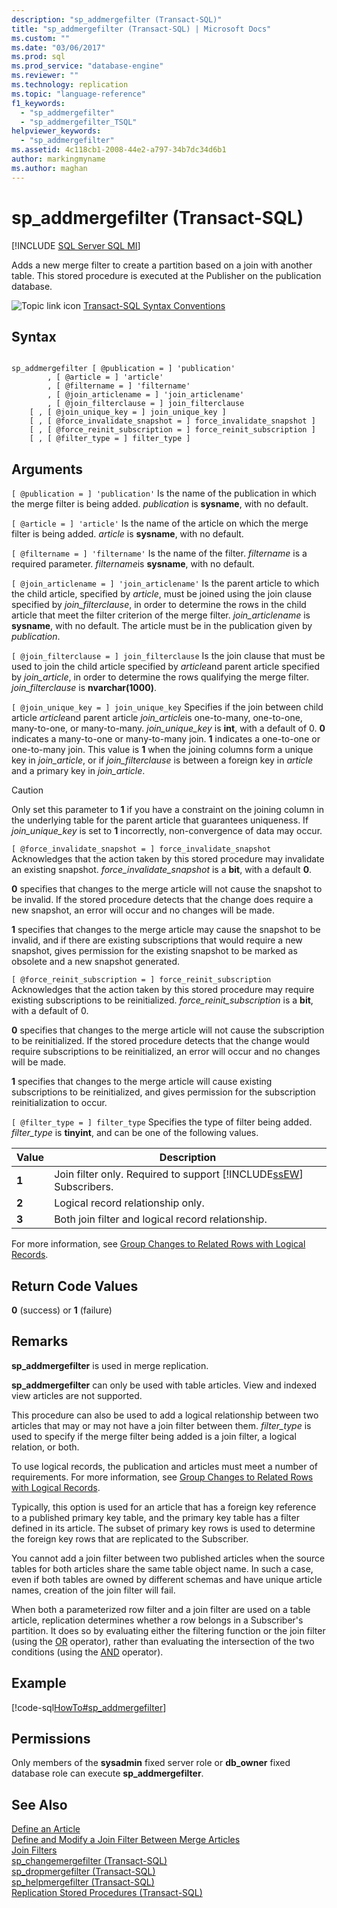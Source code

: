 ```yaml
---
description: "sp_addmergefilter (Transact-SQL)"
title: "sp_addmergefilter (Transact-SQL) | Microsoft Docs"
ms.custom: ""
ms.date: "03/06/2017"
ms.prod: sql
ms.prod_service: "database-engine"
ms.reviewer: ""
ms.technology: replication
ms.topic: "language-reference"
f1_keywords: 
  - "sp_addmergefilter"
  - "sp_addmergefilter_TSQL"
helpviewer_keywords: 
  - "sp_addmergefilter"
ms.assetid: 4c118cb1-2008-44e2-a797-34b7dc34d6b1
author: markingmyname
ms.author: maghan
---
```

# sp_addmergefilter (Transact-SQL)
[!INCLUDE [SQL Server SQL MI](../../includes/applies-to-version/sql-asdbmi.md)]

  Adds a new merge filter to create a partition based on a join with another table. This stored procedure is executed at the Publisher on the publication database.  
  
 ![Topic link icon](../../database-engine/configure-windows/media/topic-link.gif "Topic link icon") [Transact-SQL Syntax Conventions](../../t-sql/language-elements/transact-sql-syntax-conventions-transact-sql.md)  
  
## Syntax  
  
```  
  
sp_addmergefilter [ @publication = ] 'publication'   
        , [ @article = ] 'article'   
        , [ @filtername = ] 'filtername'   
        , [ @join_articlename = ] 'join_articlename'   
        , [ @join_filterclause = ] join_filterclause  
    [ , [ @join_unique_key = ] join_unique_key ]  
    [ , [ @force_invalidate_snapshot = ] force_invalidate_snapshot ]  
    [ , [ @force_reinit_subscription = ] force_reinit_subscription ]  
    [ , [ @filter_type = ] filter_type ]  
```  
  
## Arguments  
`[ @publication = ] 'publication'`
 Is the name of the publication in which the merge filter is being added. *publication* is **sysname**, with no default.  
  
`[ @article = ] 'article'`
 Is the name of the article on which the merge filter is being added. *article* is **sysname**, with no default.  
  
`[ @filtername = ] 'filtername'`
 Is the name of the filter. *filtername* is a required parameter. *filtername*is **sysname**, with no default.  
  
`[ @join_articlename = ] 'join_articlename'`
 Is the parent article to which the child article, specified by *article*, must be joined using the join clause specified by *join_filterclause*, in order to determine the rows in the child article that meet the filter criterion of the merge filter. *join_articlename* is **sysname**, with no default. The article must be in the publication given by *publication*.  
  
`[ @join_filterclause = ] join_filterclause`
 Is the join clause that must be used to join the child article specified by *article*and parent article specified by *join_article*, in order to determine the rows qualifying the merge filter. *join_filterclause* is **nvarchar(1000)**.  
  
`[ @join_unique_key = ] join_unique_key`
 Specifies if the join between child article *article*and parent article *join_article*is one-to-many, one-to-one, many-to-one, or many-to-many. *join_unique_key* is **int**, with a default of 0. **0** indicates a many-to-one or many-to-many join. **1** indicates a one-to-one or one-to-many join. This value is **1** when the joining columns form a unique key in *join_article*, or if *join_filterclause* is between a foreign key in *article* and a primary key in *join_article*.  
  
> [!CAUTION]  
>  Only set this parameter to **1** if you have a constraint on the joining column in the underlying table for the parent article that guarantees uniqueness. If *join_unique_key* is set to **1** incorrectly, non-convergence of data may occur.  
  
`[ @force_invalidate_snapshot = ] force_invalidate_snapshot`
 Acknowledges that the action taken by this stored procedure may invalidate an existing snapshot. *force_invalidate_snapshot* is a **bit**, with a default **0**.  
  
 **0** specifies that changes to the merge article will not cause the snapshot to be invalid. If the stored procedure detects that the change does require a new snapshot, an error will occur and no changes will be made.  
  
 **1** specifies that changes to the merge article may cause the snapshot to be invalid, and if there are existing subscriptions that would require a new snapshot, gives permission for the existing snapshot to be marked as obsolete and a new snapshot generated.  
  
`[ @force_reinit_subscription = ] force_reinit_subscription`
 Acknowledges that the action taken by this stored procedure may require existing subscriptions to be reinitialized. *force_reinit_subscription* is a **bit**, with a default of 0.  
  
 **0** specifies that changes to the merge article will not cause the subscription to be reinitialized. If the stored procedure detects that the change would require subscriptions to be reinitialized, an error will occur and no changes will be made.  
  
 **1** specifies that changes to the merge article will cause existing subscriptions to be reinitialized, and gives permission for the subscription reinitialization to occur.  
  
`[ @filter_type = ] filter_type`
 Specifies the type of filter being added. *filter_type* is **tinyint**, and can be one of the following values.  
  
|Value|Description|  
|-----------|-----------------|  
|**1**|Join filter only. Required to support [!INCLUDE[ssEW](../../includes/ssew-md.md)] Subscribers.|  
|**2**|Logical record relationship only.|  
|**3**|Both join filter and logical record relationship.|  
  
 For more information, see [Group Changes to Related Rows with Logical Records](../../relational-databases/replication/merge/group-changes-to-related-rows-with-logical-records.md).  
  
## Return Code Values  
 **0** (success) or **1** (failure)  
  
## Remarks  
 **sp_addmergefilter** is used in merge replication.  
  
 **sp_addmergefilter** can only be used with table articles. View and indexed view articles are not supported.  
  
 This procedure can also be used to add a logical relationship between two articles that may or may not have a join filter between them. *filter_type* is used to specify if the merge filter being added is a join filter, a logical relation, or both.  
  
 To use logical records, the publication and articles must meet a number of requirements. For more information, see [Group Changes to Related Rows with Logical Records](../../relational-databases/replication/merge/group-changes-to-related-rows-with-logical-records.md).  
  
 Typically, this option is used for an article that has a foreign key reference to a published primary key table, and the primary key table has a filter defined in its article. The subset of primary key rows is used to determine the foreign key rows that are replicated to the Subscriber.  
  
 You cannot add a join filter between two published articles when the source tables for both articles share the same table object name. In such a case, even if both tables are owned by different schemas and have unique article names, creation of the join filter will fail.  
  
 When both a parameterized row filter and a join filter are used on a table article, replication determines whether a row belongs in a Subscriber's partition. It does so by evaluating either the filtering function or the join filter (using the [OR](../../t-sql/language-elements/or-transact-sql.md) operator), rather than evaluating the intersection of the two conditions (using the [AND](../../t-sql/language-elements/and-transact-sql.md) operator).  
  
## Example  
 [!code-sql[HowTo#sp_addmergefilter](../../relational-databases/replication/codesnippet/tsql/sp-addmergefilter-transa_1.sql)]  
  
## Permissions  
 Only members of the **sysadmin** fixed server role or **db_owner** fixed database role can execute **sp_addmergefilter**.  
  
## See Also  
 [Define an Article](../../relational-databases/replication/publish/define-an-article.md)   
 [Define and Modify a Join Filter Between Merge Articles](../../relational-databases/replication/publish/define-and-modify-a-join-filter-between-merge-articles.md)   
 [Join Filters](../../relational-databases/replication/merge/join-filters.md)   
 [sp_changemergefilter &#40;Transact-SQL&#41;](../../relational-databases/system-stored-procedures/sp-changemergefilter-transact-sql.md)   
 [sp_dropmergefilter &#40;Transact-SQL&#41;](../../relational-databases/system-stored-procedures/sp-dropmergefilter-transact-sql.md)   
 [sp_helpmergefilter &#40;Transact-SQL&#41;](../../relational-databases/system-stored-procedures/sp-helpmergefilter-transact-sql.md)   
 [Replication Stored Procedures &#40;Transact-SQL&#41;](../../relational-databases/system-stored-procedures/replication-stored-procedures-transact-sql.md)  
  
  
